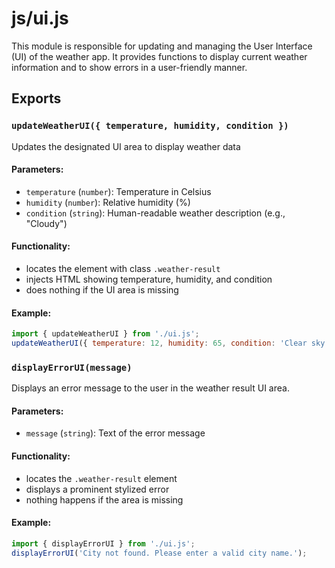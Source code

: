 # js/ui.js

This module is responsible for updating and managing the User Interface (UI) of the weather app. It provides functions to display current weather information and to show errors in a user-friendly manner.

## Exports

### `updateWeatherUI({ temperature, humidity, condition })`

Updates the designated UI area to display weather data 

#### Parameters:
- `temperature` (`number`): Temperature in Celsius
- `humidity` (`number`): Relative humidity (%)
- `condition` (`string`): Human-readable weather description (e.g., "Cloudy")

#### Functionality:
- locates the element with class `.weather-result`
- injects HTML showing temperature, humidity, and condition
- does nothing if the UI area is missing

#### Example:
```js
import { updateWeatherUI } from './ui.js';
updateWeatherUI({ temperature: 12, humidity: 65, condition: 'Clear sky' });
```

### `displayErrorUI(message)`

Displays an error message to the user in the weather result UI area.

#### Parameters:
- `message` (`string`): Text of the error message

#### Functionality:
- locates the `.weather-result` element
- displays a prominent stylized error
- nothing happens if the area is missing

#### Example:
```js
import { displayErrorUI } from './ui.js';
displayErrorUI('City not found. Please enter a valid city name.');
```

